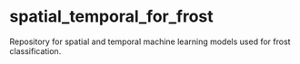 # spatial_temporal_for_frost
Repository for spatial and temporal machine learning models used for frost classification.
